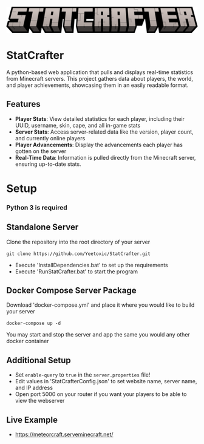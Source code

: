 ![StatCrafter Logo](statcrafter.png)

# StatCrafter

A python-based web application that pulls and displays real-time statistics from Minecraft servers. This project gathers data about players, the world, and player achievements, showcasing them in an easily readable format.

## Features

- **Player Stats**: View detailed statistics for each player, including their UUID, username, skin, cape, and all in-game stats
- **Server Stats**: Access server-related data like the version, player count, and currently online players
- **Player Advancements**: Display the advancements each player has gotten on the server
- **Real-Time Data**: Information is pulled directly from the Minecraft server, ensuring up-to-date stats.

# Setup

### Python 3 is **required**

## Standalone Server
Clone the repository into the root directory of your server
```
git clone https://github.com/Yeetoxic/StatCrafter.git
```
- Execute 'InstallDependencies.bat' to set up the requirements
- Execute 'RunStatCrafter.bat' to start the program

## Docker Compose Server Package
Download 'docker-compose.yml' and place it where you would like to build your server
```
docker-compose up -d
```
You may start and stop the server and app the same you would any other docker container

## Additional Setup
- Set `enable-query` to `true` in the `server.properties` file!
- Edit values in 'StatCrafterConfig.json' to set website name, server name, and IP address
- Open port 5000 on your router if you want your players to be able to view the webserver

## Live Example
- https://meteorcraft.serveminecraft.net/
